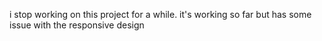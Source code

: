 i stop working on this project for a while. it's working so far but has some issue with the responsive design
